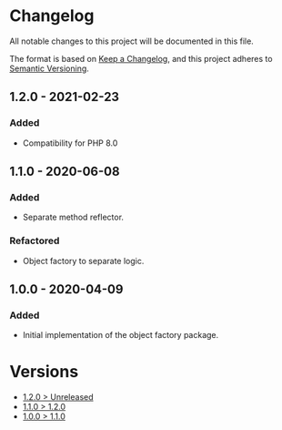 # Changelog
All notable changes to this project will be documented in this file.

The format is based on [Keep a Changelog](https://keepachangelog.com/en/1.0.0/),
and this project adheres to [Semantic Versioning](https://semver.org/spec/v2.0.0.html).

## 1.2.0 - 2021-02-23
### Added
- Compatibility for PHP 8.0

## 1.1.0 - 2020-06-08
### Added
- Separate method reflector.

### Refactored
- Object factory to separate logic.

## 1.0.0 - 2020-04-09
### Added
- Initial implementation of the object factory package.

# Versions
- [1.2.0 > Unreleased](https://github.com/grizz-it/object-factory/compare/1.2.0...HEAD)
- [1.1.0 > 1.2.0](https://github.com/grizz-it/object-factory/compare/1.1.0...1.2.0)
- [1.0.0 > 1.1.0](https://github.com/grizz-it/object-factory/compare/1.0.0...1.1.0)
